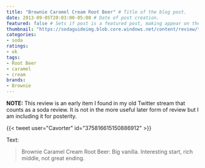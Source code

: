 ```yaml
---
title: "Brownie Caramel Cream Root Beer" # Title of the blog post.
date: 2013-09-05T20:03:00-05:00 # Date of post creation.
featured: false # Sets if post is a featured post, making appear on the home page side bar.
thumbnail: "https://sodaguideimg.blob.core.windows.net/content/review/thumbs/brownie-caramel-cream-root-beer.jpg" # Sets thumbnail image appearing inside card on homepage.
categories:
- soda
ratings:
- ok
tags:
- Root Beer
- caramel
- cream
brands:
- Brownie
---
```


**NOTE:** This review is an early item I found in my old Twitter stream that counts as a soda review. It is not in the more useful later form of review but I am including it for posterity.

{{< tweet user="Cavorter" id="375816615150886912" >}}

Text:
> Brownie Caramel Cream Root Beer: Big vanilla. Interesting start, rich middle, not great ending.